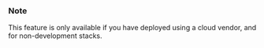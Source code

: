 

### Note

This feature is only available if you have deployed using a cloud vendor, and for non-development stacks.




